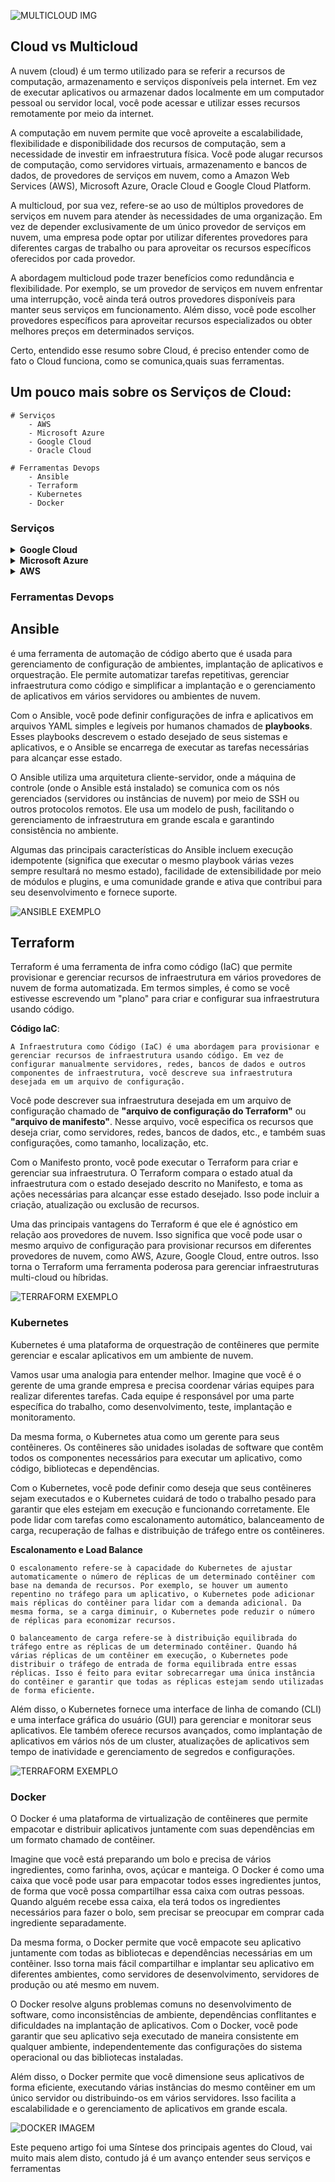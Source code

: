![MULTICLOUD IMG](/img/multcloud.png)

## Cloud vs Multicloud

A nuvem (cloud) é um termo utilizado para se referir a recursos de computação, armazenamento e serviços disponíveis pela internet. Em vez de executar aplicativos ou armazenar dados localmente em um computador pessoal ou servidor local, você pode acessar e utilizar esses recursos remotamente por meio da internet.

A computação em nuvem permite que você aproveite a escalabilidade, flexibilidade e disponibilidade dos recursos de computação, sem a necessidade de investir em infraestrutura física. Você pode alugar recursos de computação, como servidores virtuais, armazenamento e bancos de dados, de provedores de serviços em nuvem, como a Amazon Web Services (AWS), Microsoft Azure, Oracle Cloud e Google Cloud Platform.

A multicloud, por sua vez, refere-se ao uso de múltiplos provedores de serviços em nuvem para atender às necessidades de uma organização. Em vez de depender exclusivamente de um único provedor de serviços em nuvem, uma empresa pode optar por utilizar diferentes provedores para diferentes cargas de trabalho ou para aproveitar os recursos específicos oferecidos por cada provedor.

A abordagem multicloud pode trazer benefícios como redundância e flexibilidade. Por exemplo, se um provedor de serviços em nuvem enfrentar uma interrupção, você ainda terá outros provedores disponíveis para manter seus serviços em funcionamento. Além disso, você pode escolher provedores específicos para aproveitar recursos especializados ou obter melhores preços em determinados serviços.

Certo, entendido esse resumo sobre Cloud, é preciso entender como de fato o Cloud funciona, como se comunica,quais suas ferramentas.

## Um pouco mais sobre os Serviços de Cloud:

    # Serviços
        - AWS
        - Microsoft Azure
        - Google Cloud
        - Oracle Cloud

    # Ferramentas Devops
        - Ansible
        - Terraform
        - Kubernetes
        - Docker

### Serviços

<details>
    <summary><b>Google Cloud</b></summary>
    <ul>
        <li>
        Compute Engine<br>
        Máquinas virtuais em execução nos data centers do Google.
        </li>
        <li>
        Compute Engine<br>
        Máquinas virtuais em execução nos data centers do Google.
        </li>
        <li>
        Cloud Storage<br>
        Armazenamento de objetos seguro, durável e escalonável.
        </li>
        <li>
        BigQuery<br>
        Data warehouse para agilidade e insights comerciais.
        </li>
        <li>
        Cloud Run<br>
        Ambiente totalmente gerenciado para executar aplicativos em contêineres.
        </li>
        <li>
        Vertex AI<br>
        Plataforma unificada para modelos de ML e IA generativa.
        </li>
        <li>
        Looker<br>
        Plataforma para BI, aplicativos de dados e análise incorporada.
        </li>
        <li>
        Gerenciamento de APIs da Apigee<br>
        Gerencie de qualquer lugar todo o ciclo de vida das APIs com visibilidade e controle.
        </li>
        <li>
        Cloud SQL<br>
        Serviços de banco de dados relacional para MySQL, PostgreSQL e SQL Server.
        </li>
        <li>
        Gemini para o Google Cloud<br>
        Nova geração de assistentes de IA para desenvolvedores, serviços do Google Cloud e
        aplicativos.
        </li>
        <li>
        Cloud CDN<br>
        Rede de fornecimento de conteúdo para veicular Web e vídeo.
        </li>
        <li>
        Cloud Functions<br>
        Plataforma de computação orientada por eventos que é para serviços e apps na nuvem.
        </li>
     </ul>
</details>

<details>
    <summary><b>Microsoft Azure</b></summary>
    <ul>
        <li>
        App Service<br>
        Quickly create powerful cloud apps for web and mobile
        </li>
        <li>
        Azure AI services<br>
        Build cutting-edge, market-ready, responsible applications for your organization with AI
        </li>
        <li>
        Azure Arc<br>
        Bring Azure services and management to any infrastructure
        </li>
        <li>
        Azure Cosmos DB<br>
        Fast NoSQL database with open APIs for any scale
        </li>
        <li>
        Azure Functions<br>
        Process events with serverless code
        </li>
        <li>
        Azure Kubernetes Service (AKS)<br>
        Simplify the deployment, management, and operations of Kubernetes
        </li> 
        <li>
        Azure Operator Insights<br>
        Analyze network data from multiple sources
        </li> 
        <li>
        Azure Quantum (Preview)<br>
        Experience quantum impact today on Azure
        </li> 
        <li>
        Azure SQL<br>
        Modern SQL family for migration and app modernization
        </li> 
        <li>
        Azure Virtual Desktop<br>
        The best virtual desktop experience, delivered on Azure
        </li> 
        <li>
        Microsoft Copilot in Azure (Preview)<br>
        Simplify operations and management from cloud to edge with an AI companion
        </li> 
        <li>
        Virtual Machines<br>
        Provision virtual machines for Ubuntu, Red Hat, Windows, and more
        </li>         
    </ul>
</details>

<details>
    <summary><b>AWS</b></summary>
    <ul>
        <li>
        Amazon EC2<br>
        Crie e execute servidores virtuais na nuvem
        </li>
        <li>    
        Amazon S3<br>
        Armazenamento de objetos criado para recuperar qualquer quantidade de dados de qualquer lugar
        </li>
        <li>       
        Amazon DynamoDB<br>
        Serviço de banco de dados NoSQL gerenciado
        </li>
        <li>     
        Amazon RDS<br>
        Configure, opere e ajuste a escala de um banco de dados relacional na nuvem
        </li>
        <li>     
        AWS Lambda<br>
        Execute código sem pensar em servidores
        </li>
        <li>     
        Amazon VPC<br>
        Isolated cloud Recursos de nuvem isolada
        </li> 
        <li>     
        Choosing a generative AI service<br>
        Determine quais serviços de IA generativa da AWS são mais adequados para sua organização
        </li> 
        <li>     
        Escolhendo um serviço de contêiner da AWS?<br>
        Avalie os serviços de contêiner da AWS para o desenvolvimento de aplicações modernas
        </li> 
        <li>     
        Amazon Bedrock ou Amazon SageMaker?<br>
        Determine qual serviço é mais adequado às suas necessidades
        </li> 
    </ul>
</details>

### Ferramentas Devops

## **Ansible**<br>
é uma ferramenta de automação de código aberto que é usada para gerenciamento de configuração de ambientes, implantação de aplicativos e orquestração. Ele permite automatizar tarefas repetitivas, gerenciar infraestrutura como código e simplificar a implantação e o gerenciamento de aplicativos em vários servidores ou ambientes de nuvem.

Com o Ansible, você pode definir configurações de infra e aplicativos em arquivos YAML simples e legíveis por humanos chamados de **playbooks**. Esses playbooks descrevem o estado desejado de seus sistemas e aplicativos, e o Ansible se encarrega de executar as tarefas necessárias para alcançar esse estado.

O Ansible utiliza uma arquitetura cliente-servidor, onde a máquina de controle (onde o Ansible está instalado) se comunica com os nós gerenciados (servidores ou instâncias de nuvem) por meio de SSH ou outros protocolos remotos. Ele usa um modelo de push, facilitando o gerenciamento de infraestrutura em grande escala e garantindo consistência no ambiente.

Algumas das principais características do Ansible incluem execução idempotente (significa que executar o mesmo playbook várias vezes sempre resultará no mesmo estado), facilidade de extensibilidade por meio de módulos e plugins, e uma comunidade grande e ativa que contribui para seu desenvolvimento e fornece suporte.

![ANSIBLE EXEMPLO](img/ansible.png)

## **Terraform**
Terraform é uma ferramenta de infra como código (IaC) que permite provisionar e gerenciar recursos de infraestrutura em vários provedores de nuvem de forma automatizada. Em termos simples, é como se você estivesse escrevendo um "plano" para criar e configurar sua infraestrutura usando código.

 **Código IaC**:

    A Infraestrutura como Código (IaC) é uma abordagem para provisionar e gerenciar recursos de infraestrutura usando código. Em vez de configurar manualmente servidores, redes, bancos de dados e outros componentes de infraestrutura, você descreve sua infraestrutura desejada em um arquivo de configuração.   

Você pode descrever sua infraestrutura desejada em um arquivo de configuração chamado de **"arquivo de configuração do Terraform"** ou **"arquivo de manifesto"**. Nesse arquivo, você especifica os recursos que deseja criar, como servidores, redes, bancos de dados, etc., e também suas configurações, como tamanho, localização, etc.

Com o Manifesto pronto, você pode executar o Terraform para criar e gerenciar sua infraestrutura. O Terraform compara o estado atual da infraestrutura com o estado desejado descrito no Manifesto, e toma as ações necessárias para alcançar esse estado desejado. Isso pode incluir a criação, atualização ou exclusão de recursos.

Uma das principais vantagens do Terraform é que ele é agnóstico em relação aos provedores de nuvem. Isso significa que você pode usar o mesmo arquivo de configuração para provisionar recursos em diferentes provedores de nuvem, como AWS, Azure, Google Cloud, entre outros. Isso torna o Terraform uma ferramenta poderosa para gerenciar infraestruturas multi-cloud ou híbridas.

![TERRAFORM EXEMPLO](img/terraform.png)

### **Kubernetes**
Kubernetes é uma plataforma de orquestração de contêineres que permite gerenciar e escalar aplicativos em um ambiente de nuvem. 

Vamos usar uma analogia para entender melhor. Imagine que você é o gerente de uma grande empresa e precisa coordenar várias equipes para realizar diferentes tarefas. Cada equipe é responsável por uma parte específica do trabalho, como desenvolvimento, teste, implantação e monitoramento. 

Da mesma forma, o Kubernetes atua como um gerente para seus contêineres. Os contêineres são unidades isoladas de software que contêm todos os componentes necessários para executar um aplicativo, como código, bibliotecas e dependências. 

Com o Kubernetes, você pode definir como deseja que seus contêineres sejam executados e o Kubernetes cuidará de todo o trabalho pesado para garantir que eles estejam em execução e funcionando corretamente. Ele pode lidar com tarefas como escalonamento automático, balanceamento de carga, recuperação de falhas e distribuição de tráfego entre os contêineres.

**Escalonamento e Load Balance**

    O escalonamento refere-se à capacidade do Kubernetes de ajustar automaticamente o número de réplicas de um determinado contêiner com base na demanda de recursos. Por exemplo, se houver um aumento repentino no tráfego para um aplicativo, o Kubernetes pode adicionar mais réplicas do contêiner para lidar com a demanda adicional. Da mesma forma, se a carga diminuir, o Kubernetes pode reduzir o número de réplicas para economizar recursos.

    O balanceamento de carga refere-se à distribuição equilibrada do tráfego entre as réplicas de um determinado contêiner. Quando há várias réplicas de um contêiner em execução, o Kubernetes pode distribuir o tráfego de entrada de forma equilibrada entre essas réplicas. Isso é feito para evitar sobrecarregar uma única instância do contêiner e garantir que todas as réplicas estejam sendo utilizadas de forma eficiente. 

Além disso, o Kubernetes fornece uma interface de linha de comando (CLI) e uma interface gráfica do usuário (GUI) para gerenciar e monitorar seus aplicativos. Ele também oferece recursos avançados, como implantação de aplicativos em vários nós de um cluster, atualizações de aplicativos sem tempo de inatividade e gerenciamento de segredos e configurações.

![TERRAFORM EXEMPLO](img/kubernetes.png)


### **Docker**
O Docker é uma plataforma de virtualização de contêineres que permite empacotar e distribuir aplicativos juntamente com suas dependências em um formato chamado de contêiner.

Imagine que você está preparando um bolo e precisa de vários ingredientes, como farinha, ovos, açúcar e manteiga. O Docker é como uma caixa que você pode usar para empacotar todos esses ingredientes juntos, de forma que você possa compartilhar essa caixa com outras pessoas. Quando alguém recebe essa caixa, ela terá todos os ingredientes necessários para fazer o bolo, sem precisar se preocupar em comprar cada ingrediente separadamente.

Da mesma forma, o Docker permite que você empacote seu aplicativo juntamente com todas as bibliotecas e dependências necessárias em um contêiner. Isso torna mais fácil compartilhar e implantar seu aplicativo em diferentes ambientes, como servidores de desenvolvimento, servidores de produção ou até mesmo em nuvem.

O Docker resolve alguns problemas comuns no desenvolvimento de software, como inconsistências de ambiente, dependências conflitantes e dificuldades na implantação de aplicativos. Com o Docker, você pode garantir que seu aplicativo seja executado de maneira consistente em qualquer ambiente, independentemente das configurações do sistema operacional ou das bibliotecas instaladas.

Além disso, o Docker permite que você dimensione seus aplicativos de forma eficiente, executando várias instâncias do mesmo contêiner em um único servidor ou distribuindo-os em vários servidores. Isso facilita a escalabilidade e o gerenciamento de aplicativos em grande escala.

![DOCKER IMAGEM](https://smarti.blog.br/wp-content/uploads/2021/03/Virtual-Machine-Docker.png)


Este pequeno artigo foi uma Síntese dos principais agentes do Cloud, vai muito mais alem disto, contudo já é um avanço entender seus serviços e ferramentas